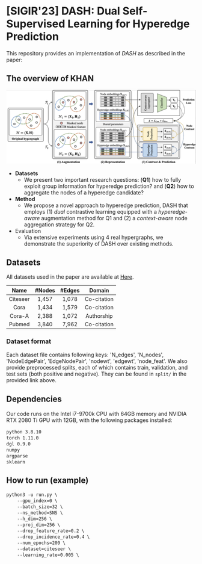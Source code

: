 # [SIGIR'23] DASH: Dual Self-Supervised Learning for Hyperedge Prediction
This repository provides an implementation of *DASH* as described in the paper: 

## The overview of KHAN
![The overview of KHAN](./dash_overview.png)

- **Datasets**
    - We present two important research questions: (**Q1**) how to fully exploit group information for hyperedge prediction? and (**Q2**) how to aggregate the nodes of a hyperedge candidate?
- **Method**
    - We propose a novel approach to hyperedge prediction, DASH that employs (1) _dual_ contrastive learning equipped with a _hyperedge-aware_ augmentation method for Q1 and (2) a _context-aware_ node aggregation strategy for Q2.
- Evaluation
    - Via extensive experiments using 4 real hypergraphs, we demonstrate the superiority of DASH over existing methods.


## Datasets
All datasets used in the paper are available at [Here](https://drive.google.com/drive/folders/1w1zpGfQ1Sgl3A0fIlP4ekrDvSZ9Af1YT?usp=share_link).

|Name|#Nodes|#Edges|Domain|
|:---:|:---:|:---:|:---:|
|Citeseer|1,457|1,078|Co-citation|
|Cora|1,434|1,579|Co-citation|
|Cora-A|2,388|1,072|Authorship|
|Pubmed|3,840|7,962|Co-citation|


### Dataset format
Each dataset file contains following keys: 'N_edges', 'N_nodes', 'NodeEdgePair', 'EdgeNodePair', 'nodewt', 'edgewt', 'node_feat'.
We also provide preprocessed splits, each of which contains train, validation, and test sets (both positive and negative).
They can be found in ```split/``` in the provided link above.


## Dependencies
Our code runs on the Intel i7-9700k CPU with 64GB memory and NVIDIA RTX 2080 Ti GPU with 12GB, with the following packages installed:
```
python 3.8.10
torch 1.11.0
dgl 0.9.0
numpy
argparse
sklearn
```

## How to run (example)
```
python3 -u run.py \
    --gpu_index=0 \
    --batch_size=32 \
    --ns_method=SNS \
    --h_dim=256 \
    --proj_dim=256 \
    --drop_feature_rate=0.2 \
    --drop_incidence_rate=0.4 \
    --num_epochs=200 \
    --dataset=citeseer \
    --learning_rate=0.005 \

```
